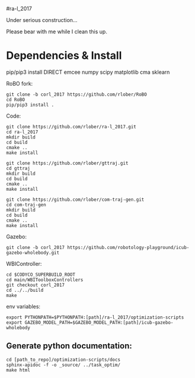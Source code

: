 #ra-l_2017

Under serious construction...

Please bear with me while I clean this up.

# Dependencies & Install

pip/pip3 install DIRECT emcee numpy scipy matplotlib cma sklearn

RoBO fork:

```
git clone -b corl_2017 https://github.com/rlober/RoBO
cd RoBO
pip/pip3 install .
```

Code:

```
git clone https://github.com/rlober/ra-l_2017.git
cd ra-l_2017
mkdir build
cd build
cmake ..
make install
```
```
git clone https://github.com/rlober/gttraj.git
cd gttraj
mkdir build
cd build
cmake ..
make install
```
```
git clone https://github.com/rlober/com-traj-gen.git
cd com-traj-gen
mkdir build
cd build
cmake ..
make install
```
Gazebo:

```
git clone -b corl_2017 https://github.com/robotology-playground/icub-gazebo-wholebody.git
```

WBIController:

```
cd $CODYCO_SUPERBUILD_ROOT
cd main/WBIToolboxControllers
git checkout corl_2017
cd ../../build
make
```


env variables:

```
export PYTHONPATH=$PYTHONPATH:[path]/ra-l_2017/optimization-scripts
export GAZEBO_MODEL_PATH=$GAZEBO_MODEL_PATH:[path]/icub-gazebo-wholebody
```

## Generate python documentation:

```
cd [path_to_repo]/optimization-scripts/docs
sphinx-apidoc -f -o _source/ ../task_optim/
make html
```
